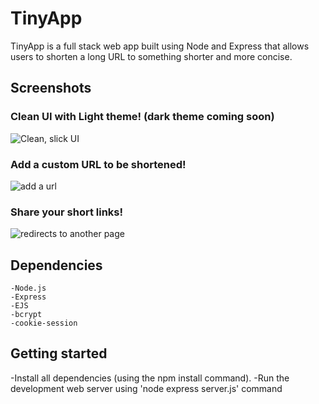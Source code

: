 # TinyApp
TinyApp is a full stack web app built using Node and Express that allows users to shorten a long URL to something shorter and more concise. 


## Screenshots

### Clean UI with Light theme! (dark theme coming soon)
![Clean, slick UI](https://i.imgur.com/Ym5ot9R.png?1)

### Add a custom URL to be shortened!
![add a url](https://i.imgur.com/lPW06O5.png?1)

### Share your short links!
![redirects to another page](https://i.imgur.com/tOnjl87.jpg)




## Dependencies
```
-Node.js
-Express
-EJS
-bcrypt
-cookie-session
```
## Getting started
-Install all dependencies (using the npm install command).
-Run the development web server using 'node express server.js' command



